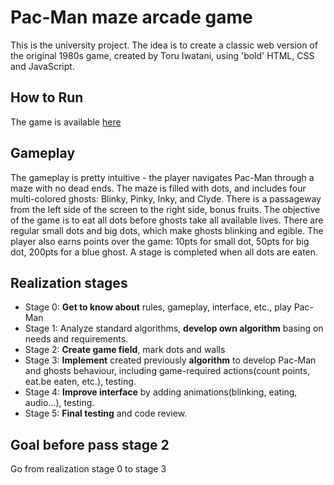# Pac-Man maze arcade game
This is the university project. The idea is to create a classic web version of the original 1980s game, created by Toru Iwatani, using 'bold' HTML, CSS and JavaScript.
## How to Run
The game is available [here](http://ricepud.info/)
## Gameplay
The gameplay is pretty intuitive - the player navigates Pac-Man through a maze with no dead ends. The maze is filled with dots, and includes four multi-colored ghosts: Blinky, Pinky, Inky, and Clyde. There is a passageway from the left side of the screen to the right side, bonus fruits. The objective of the game is to eat all dots before ghosts take all available lives. There are regular small dots and big dots, which make ghosts blinking and egible. The player also earns points over the game: 10pts for small dot, 50pts for big dot, 200pts for a blue ghost. A stage is completed when all dots are eaten.
## Realization stages
* Stage 0: __Get to know about__ rules, gameplay, interface, etc., play Pac-Man
* Stage 1: Analyze standard algorithms, __develop own algorithm__ basing on needs and requirements.
* Stage 2: __Create game field__, mark dots and walls
* Stage 3: __Implement__ created previously __algorithm__ to develop Pac-Man and ghosts behaviour, including game-required actions(count points, eat.be eaten, etc.), testing.
* Stage 4: __Improve interface__ by adding animations(blinking, eating, audio...), testing.
* Stage 5: __Final testing__ and code review.
## Goal before pass stage 2
Go from realization stage 0 to stage 3
